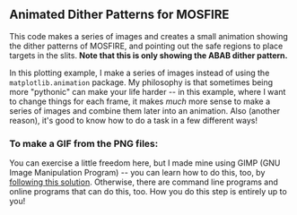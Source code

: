 ## Animated Dither Patterns for MOSFIRE
This code makes a series of images and creates a small animation showing the dither patterns of MOSFIRE, and pointing out the safe regions to place targets in the slits. **Note that this is only showing the ABAB dither pattern.**

In this plotting example, I make a series of images instead of using the `matplotlib.animation` package. My philosophy is that sometimes being more "pythonic" can make your life harder -- in this example, where I want to change things for each frame, it makes *much* more sense to make a series of images and combine them later into an animation. Also (another reason), it's good to know how to do a task in a few different ways!

### To make a GIF from the PNG files:
You can exercise a little freedom here, but I made mine using GIMP (GNU Image Manipulation Program) -- you can learn how to do this, too, by [following this solution](https://askubuntu.com/a/457449).  Otherwise, there are command line programs and online programs that can do this, too.  How you do this step is entirely up to you!
